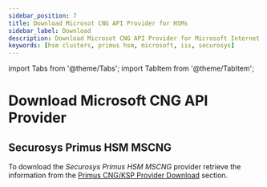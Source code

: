 ```yaml
---
sidebar_position: 7
title: Download Microsot CNG API Provider for HSMs
sidebar_label: Download
description: Download Microsot CNG API Provider for Microsoft Internet Information Services (IIS) & Securosys Hardware Security Modules.
keywords: [hsm clusters, primus hsm, microsoft, iis, securosys]
---
```


import Tabs from '@theme/Tabs';
import TabItem from '@theme/TabItem';

# Download Microsoft CNG API Provider
## Securosys Primus HSM MSCNG
To download the _Securosys Primus HSM MSCNG_ provider retrieve the information from the [Primus CNG/KSP Provider Download](/mscng/downloads) section.
